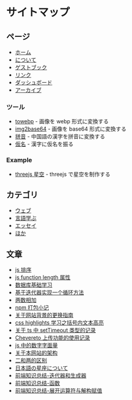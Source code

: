 # サイトマップ

## ページ

-   [ホーム](/ja)
-   [について](/ja/about)
-   [ゲストブック](/ja/guestbook)
-   [リンク](/ja/link)
-   [ダッシュボード](/ja/dashboard)
-   [アーカイブ](/ja/archives)

### ツール

-   [towebp](/ja/something/towebp) - 画像を webp 形式に変換する
-   [img2base64](/ja/something/img2base64) - 画像を base64 形式に変換する
-   [拼音](/ja/something/pinyin) - 中国語の漢字を拼音に変換する
-   [仮名](/ja/something/kana) - 漢字に仮名を振る

### Example

-   [threejs 星空](/ex/space) - threejs で星空を制作する

## カテゴリ

-   [ウェブ](/ja/net)
-   [言語学ぶ](/ja/lang)
-   [エッセイ](/ja/note)
-   [ほか](/ja/star)

## 文章

-   [js 排序](/ja/article/2)
-   [js function length 属性](/ja/article/4)
-   [数据库基础学习](/ja/article/6)
-   [基于迭代器实现一个循环方法](/ja/article/7)
-   [两数相加](/ja/article/8)
-   [npm 打包小记](/ja/article/9)
-   [关于网站背景的更换指南](/ja/article/10)
-   [css highlights 学习之括号内文本高亮](/ja/article/11)
-   [关于 ts 中 setTimeout 类型的记录](/ja/article/12)
-   [Chevereto 上传功能的使用记录](/ja/article/13)
-   [js 中的数字字面量](/ja/article/14)
-   [关于本网站的架构](/ja/article/15)
-   [二和两的区别](/ja/article/16)
-   [日本語の星座について](/ja/article/17)
-   [前端知识总结-迭代器和生成器](/ja/article/19)
-   [前端知识总结-函数](/ja/article/20)
-   [前端知识总结-展开运算符与解构赋值](/ja/article/21)
